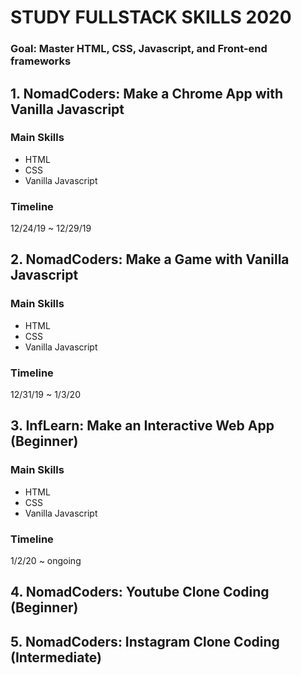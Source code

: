 # STUDY FULLSTACK SKILLS 2020
### Goal: Master HTML, CSS, Javascript, and Front-end frameworks

## 1. NomadCoders: Make a Chrome App with Vanilla Javascript 
### Main Skills
- HTML
- CSS
- Vanilla Javascript

### Timeline
12/24/19 ~ 12/29/19

## 2. NomadCoders: Make a Game with Vanilla Javascript
### Main Skills
- HTML
- CSS
- Vanilla Javascript

### Timeline
12/31/19 ~ 1/3/20

## 3. InfLearn: Make an Interactive Web App (Beginner) 
### Main Skills
- HTML
- CSS
- Vanilla Javascript

### Timeline
1/2/20 ~ ongoing

## 4. NomadCoders: Youtube Clone Coding (Beginner)

## 5. NomadCoders: Instagram Clone Coding (Intermediate)
